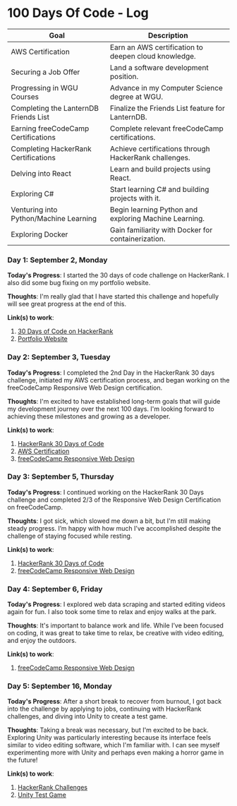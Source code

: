 # 100 Days Of Code - Log

| Goal                                      | Description                                           |
|-------------------------------------------|-------------------------------------------------------|
| AWS Certification                         | Earn an AWS certification to deepen cloud knowledge.  |
| Securing a Job Offer                      | Land a software development position.                 |
| Progressing in WGU Courses                | Advance in my Computer Science degree at WGU.         |
| Completing the LanternDB Friends List     | Finalize the Friends List feature for LanternDB.      |
| Earning freeCodeCamp Certifications       | Complete relevant freeCodeCamp certifications.        |
| Completing HackerRank Certifications      | Achieve certifications through HackerRank challenges. |
| Delving into React                        | Learn and build projects using React.                 |
| Exploring C#                              | Start learning C# and building projects with it.      |
| Venturing into Python/Machine Learning    | Begin learning Python and exploring Machine Learning. |
| Exploring Docker                          | Gain familiarity with Docker for containerization.    |

### Day 1: September 2, Monday

**Today's Progress**: I started the 30 days of code challenge on HackerRank. I also did some bug fixing on my portfolio website.

**Thoughts**: I'm really glad that I have started this challenge and hopefully will see great progress at the end of this.

**Link(s) to work**:
1. [30 Days of Code on HackerRank](https://www.hackerrank.com/domains/tutorials/30-days-of-code)
2. [Portfolio Website](https://andyrohdev.github.io/portfolio-website/)

### Day 2: September 3, Tuesday

**Today's Progress**: I completed the 2nd Day in the HackerRank 30 days challenge, initiated my AWS certification process, and began working on the freeCodeCamp Responsive Web Design certification.

**Thoughts**: I'm excited to have established long-term goals that will guide my development journey over the next 100 days. I'm looking forward to achieving these milestones and growing as a developer.

**Link(s) to work**:
1. [HackerRank 30 Days of Code](https://www.hackerrank.com/domains/tutorials/30-days-of-code)
2. [AWS Certification](https://aws.amazon.com/certification/)
3. [freeCodeCamp Responsive Web Design](https://www.freecodecamp.org/learn/responsive-web-design/)

### Day 3: September 5, Thursday

**Today's Progress**: I continued working on the HackerRank 30 Days challenge and completed 2/3 of the Responsive Web Design Certification on freeCodeCamp.

**Thoughts**: I got sick, which slowed me down a bit, but I'm still making steady progress. I’m happy with how much I’ve accomplished despite the challenge of staying focused while resting.

**Link(s) to work**:
1. [HackerRank 30 Days of Code](https://www.hackerrank.com/domains/tutorials/30-days-of-code)
2. [freeCodeCamp Responsive Web Design](https://www.freecodecamp.org/learn/responsive-web-design/)

### Day 4: September 6, Friday

**Today's Progress**: I explored web data scraping and started editing videos again for fun. I also took some time to relax and enjoy walks at the park.

**Thoughts**: It's important to balance work and life. While I’ve been focused on coding, it was great to take time to relax, be creative with video editing, and enjoy the outdoors.

**Link(s) to work**:
1. [freeCodeCamp Responsive Web Design](https://www.freecodecamp.org/learn/responsive-web-design/)

### Day 5: September 16, Monday

**Today's Progress**: After a short break to recover from burnout, I got back into the challenge by applying to jobs, continuing with HackerRank challenges, and diving into Unity to create a test game.

**Thoughts**: Taking a break was necessary, but I'm excited to be back. Exploring Unity was particularly interesting because its interface feels similar to video editing software, which I'm familiar with. I can see myself experimenting more with Unity and perhaps even making a horror game in the future!

**Link(s) to work**:
1. [HackerRank Challenges](https://www.hackerrank.com/domains/tutorials/30-days-of-code)
2. [Unity Test Game](https://play.unity.com/en/games/1b7c0bbc-ef5f-4f03-b245-4640abc2136c/webgl-builds)


